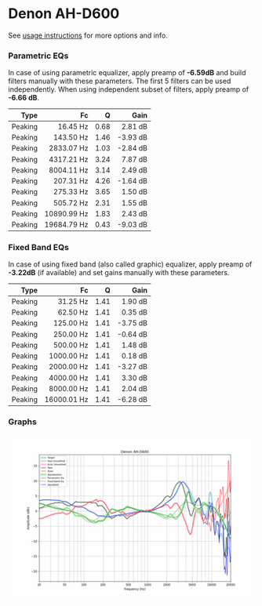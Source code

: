 # Denon AH-D600
See [usage instructions](https://github.com/jaakkopasanen/AutoEq#usage) for more options and info.

### Parametric EQs
In case of using parametric equalizer, apply preamp of **-6.59dB** and build filters manually
with these parameters. The first 5 filters can be used independently.
When using independent subset of filters, apply preamp of **-6.66 dB**.

| Type    | Fc          |    Q | Gain     |
|--------:|------------:|-----:|---------:|
| Peaking | 16.45 Hz    | 0.68 | 2.81 dB  |
| Peaking | 143.50 Hz   | 1.46 | -3.93 dB |
| Peaking | 2833.07 Hz  | 1.03 | -2.84 dB |
| Peaking | 4317.21 Hz  | 3.24 | 7.87 dB  |
| Peaking | 8004.11 Hz  | 3.14 | 2.49 dB  |
| Peaking | 207.31 Hz   | 4.26 | -1.64 dB |
| Peaking | 275.33 Hz   | 3.65 | 1.50 dB  |
| Peaking | 505.72 Hz   | 2.31 | 1.55 dB  |
| Peaking | 10890.99 Hz | 1.83 | 2.43 dB  |
| Peaking | 19684.79 Hz | 0.43 | -9.03 dB |

### Fixed Band EQs
In case of using fixed band (also called graphic) equalizer, apply preamp of **-3.22dB**
(if available) and set gains manually with these parameters.

| Type    | Fc          |    Q | Gain     |
|--------:|------------:|-----:|---------:|
| Peaking | 31.25 Hz    | 1.41 | 1.90 dB  |
| Peaking | 62.50 Hz    | 1.41 | 0.35 dB  |
| Peaking | 125.00 Hz   | 1.41 | -3.75 dB |
| Peaking | 250.00 Hz   | 1.41 | -0.64 dB |
| Peaking | 500.00 Hz   | 1.41 | 1.48 dB  |
| Peaking | 1000.00 Hz  | 1.41 | 0.18 dB  |
| Peaking | 2000.00 Hz  | 1.41 | -3.27 dB |
| Peaking | 4000.00 Hz  | 1.41 | 3.30 dB  |
| Peaking | 8000.00 Hz  | 1.41 | 2.04 dB  |
| Peaking | 16000.01 Hz | 1.41 | -6.28 dB |

### Graphs
![](./Denon%20AH-D600.png)